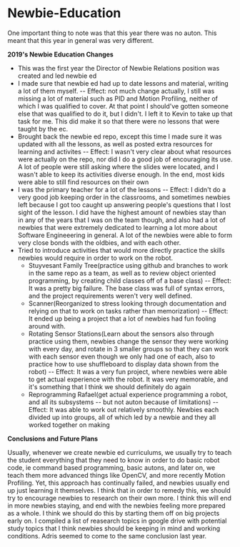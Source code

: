 # Newbie-Education

One important thing to note was that this year there was no auton. This meant that this year in general was very different.

__2019's Newbie Education Changes__

- This was the first year the Director of Newbie Relations position was created and led newbie ed
- I made sure that newbie ed had up to date lessons and material, writing a lot of them myself. -- Effect: not much change actually, I still was missing a lot of material such as PID and Motion Profiling, neither of which I was qualified to cover. At that point I should've gotten someone else that was qualified to do it, but I didn't. I left it to Kevin to take up that task for me. This did make it so that there were no lessons that were taught by the ec.
- Brought back the newbie ed repo, except this time I made sure it was updated with all the lessons, as well as posted extra resources for learning and activites -- Effect: I wasn't very clear about what resources were actually on the repo, nor did I do a good job of encouraging its use. A lot of people were still asking where the slides were located, and I wasn't able to keep its activities diverse enough. In the end, most kids were able to still find resources on their own
- I was the primary teacher for a lot of the lessons -- Effect: I didn't do a very good job keeping order in the classrooms, and sometimes newbies left because I got too caught up answering people's questions that I lost sight of the lesson. I did have the highest amount of newbies stay than in any of the years that I was on the team though, and also had a lot of newbies that were extremely dedicated to learning a lot more about Software Engineeering in general. A lot of the newbies were able to form very close bonds with the oldbies, and with each other.
- Tried to introduce activities that would more directly practice the skills newbies would require in order to work on the robot.
    - Stuyvesant Family Tree(practice using github and branches to work in the same repo as a team, as well as to review object oriented programming, by creating child classes off of a base class) -- Effect: It was a pretty big failure. The base class was full of syntax errors, and the project requirements weren't very well defined.
    - Scanner(Reorganized to stress looking through documentation and relying on that to work on tasks rather than memorization) -- Effect: It ended up being a project that a lot of newbies had fun fooling around with.
    - Rotating Sensor Stations(Learn about the sensors also through practice using them, newbies change the sensor they were working with every day, and rotate in 3 smaller groups so that they can work with each sensor even though we only had one of each, also to practice how to use shuffleboard to display data shown from the robot) -- Effect: It was a very fun project, where newbies were able to get actual experience with the robot. It was very memorable, and it's something that I think we should definitely do again
    - Reprogramming Rafael(get actual experience programming a robot, and all its subsystems -- but not auton because of limitations) --Effect: It was able to work out relatively smoothly. Newbies each divided up into groups, all of which led by a newbie and they all worked together on making

__Conclusions and Future Plans__

Usually, whenever we create newbie ed curriculums, we usually try to teach the student everything that they need to know in order to do basic robot code, ie command based programming, basic autons, and later on, we teach them more advanced things like OpenCV, and more recently Motion Profiling. Yet, this approach has continually failed, and newbies usually end up just learning it themselves. I think that in order to remedy this, we should try to encourage newbies to research on their own more. I think this will end in more newbies staying, and end with the newbies feeling more prepared as a whole. I think we should do this by starting them off on big projects early on. I compiled a list of reasearch topics in google drive with potential study topics that I think newbies should be keeping in mind and working conditions. Adris seemed to come to the same conclusion last year.
